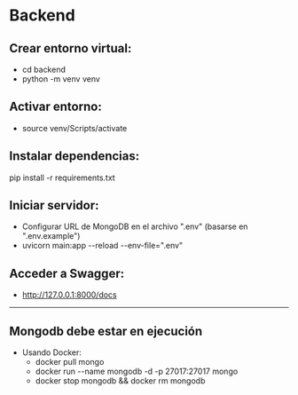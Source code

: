 # Backend

## Crear entorno virtual:
- cd backend
- python -m venv venv

## Activar entorno:
- source venv/Scripts/activate

## Instalar dependencias:
pip install -r requirements.txt

## Iniciar servidor:
- Configurar URL de MongoDB en el archivo ".env" (basarse en ".env.example")
- uvicorn main:app --reload --env-file=".env"

## Acceder a Swagger:
- http://127.0.0.1:8000/docs

---
## Mongodb debe estar en ejecución
  - Usando Docker:
    - docker pull mongo
    - docker run --name mongodb -d -p 27017:27017 mongo
    - docker stop mongodb && docker rm mongodb